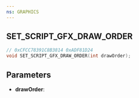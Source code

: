 ```yaml
---
ns: GRAPHICS
---
```

## SET_SCRIPT_GFX_DRAW_ORDER

```c
// 0xCFCC78391C8B3814 0xADF81D24
void SET_SCRIPT_GFX_DRAW_ORDER(int drawOrder);
```

## Parameters
* **drawOrder**:

